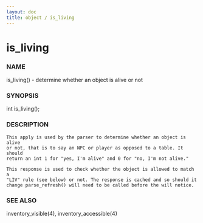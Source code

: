 ```yaml
---
layout: doc
title: object / is_living
---
```

# is_living

### NAME

   is_living() - determine whether an object is alive or not

### SYNOPSIS

   int is_living();

### DESCRIPTION

    This apply is used by the parser to determine whether an object is alive
    or not, that is to say an NPC or player as opposed to a table. It should
    return an int 1 for "yes, I'm alive" and 0 for "no, I'm not alive."

    This response is used to check whether the object is allowed to match a
    "LIV" rule (see below) or not. The response is cached and so should it
    change parse_refresh() will need to be called before the will notice.

### SEE ALSO

   inventory_visible(4), inventory_accessible(4)
